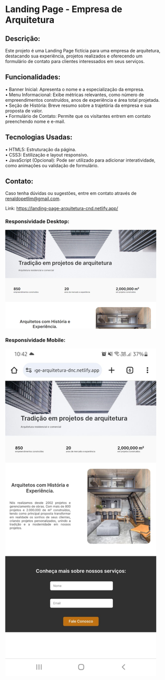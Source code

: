 # Landing Page - Empresa de Arquitetura

## Descrição:
Este projeto é uma Landing Page fictícia para uma empresa de arquitetura, destacando sua experiência, projetos realizados e oferecendo um formulário de contato para clientes interessados em seus serviços.

## Funcionalidades:
• Banner Inicial: Apresenta o nome e a especialização da empresa.<br>
• Menu Informacional: Exibe métricas relevantes, como número de empreendimentos construídos, anos de experiência e área total projetada.<br>
• Seção de História: Breve resumo sobre a trajetória da empresa e sua proposta de valor.<br>
• Formulário de Contato: Permite que os visitantes entrem em contato preenchendo nome e e-mail.

## Tecnologias Usadas:
• HTML5: Estruturação da página.<br>
• CSS3: Estilização e layout responsivo.<br>
• JavaScript (Opcional): Pode ser utilizado para adicionar interatividade, como animações ou validação de formulário.

## Contato:
Caso tenha dúvidas ou sugestões, entre em contato através de renaldopetlim@gmail.com.

Link: https://landing-page-arquitetura-cnd.netlify.app/

### Responsividade Desktop:
<img src="/IMG/responsividade-desktop.png" width="480px">

### Responsividade Mobile:
<img src="/IMG/responsividade-mobile.png" width="480px">

